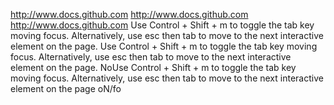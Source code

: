 http://www.docs.github.com
http://www.docs.github.com
http://www.docs.github.com
Use Control + Shift + m to toggle the tab key moving focus. Alternatively, use esc then tab to move to the next interactive element on the page.
Use Control + Shift + m to toggle the tab key moving focus. Alternatively, use esc then tab to move to the next interactive element on the page.
NoUse Control + Shift + m to toggle the tab key moving focus. Alternatively, use esc then tab to move to the next interactive element on the page
oN/fo
